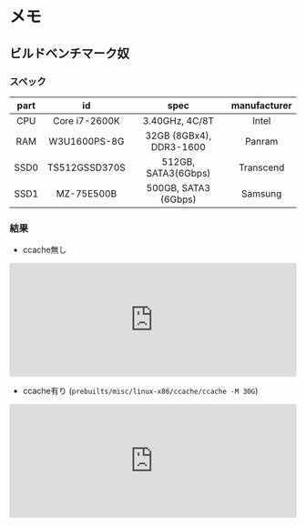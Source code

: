 <!-- TITLE: Android -->
<!-- SUBTITLE: Safer, smarter, more powerful & sweeter than ever.-->

# メモ

## ビルドベンチマーク奴

### スペック

| part | id | spec | manufacturer |
|:----:|:-------------:|:-----------------------:|:------------:|
| CPU | Core i7-2600K | 3.40GHz, 4C/8T | Intel |
| RAM | W3U1600PS-8G | 32GB (8GBx4), DDR3-1600 | Panram |
| SSD0 | TS512GSSD370S | 512GB, SATA3(6Gbps) | Transcend |
| SSD1 | MZ-75E500B | 500GB, SATA3 (6Gbps) | Samsung |

### 結果

- ccache無し

<iframe src="https://mstdn.maud.io/@mashiro/99250503901299675/embed" class="mastodon-embed" style="max-width: 100%; border: 0" height="200" width="600"></iframe><script src="https://mstdn.maud.io/embed.js" async="async"></script>

- ccache有り (`prebuilts/misc/linux-x86/ccache/ccache -M 30G`)

<iframe src="https://mstdn.maud.io/@mashiro/99250818017265250/embed" class="mastodon-embed" style="max-width: 100%; border: 0" height="200" width="600"></iframe><script src="https://mstdn.maud.io/embed.js" async="async"></script>